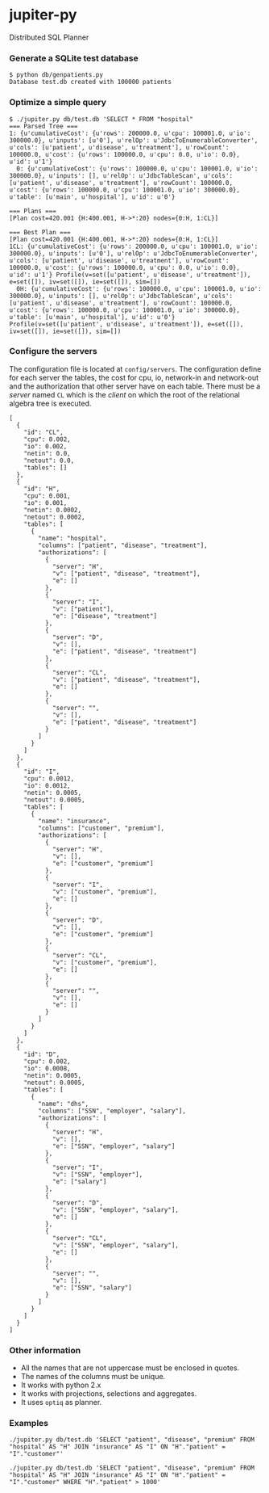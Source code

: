 jupiter-py
==========

Distributed SQL Planner

### Generate a SQLite test database

    $ python db/genpatients.py
    Database test.db created with 100000 patients
    
### Optimize a simple query

    $ ./jupiter.py db/test.db 'SELECT * FROM "hospital"
    === Parsed Tree ===
    1: {u'cumulativeCost': {u'rows': 200000.0, u'cpu': 100001.0, u'io': 300000.0}, u'inputs': [u'0'], u'relOp': u'JdbcToEnumerableConverter', u'cols': [u'patient', u'disease', u'treatment'], u'rowCount': 100000.0, u'cost': {u'rows': 100000.0, u'cpu': 0.0, u'io': 0.0}, u'id': u'1'} 
      0: {u'cumulativeCost': {u'rows': 100000.0, u'cpu': 100001.0, u'io': 300000.0}, u'inputs': [], u'relOp': u'JdbcTableScan', u'cols': [u'patient', u'disease', u'treatment'], u'rowCount': 100000.0, u'cost': {u'rows': 100000.0, u'cpu': 100001.0, u'io': 300000.0}, u'table': [u'main', u'hospital'], u'id': u'0'} 
    
    === Plans ===
    [Plan cost=420.001 {H:400.001, H->*:20} nodes={0:H, 1:CL}]
    
    === Best Plan ===
    [Plan cost=420.001 {H:400.001, H->*:20} nodes={0:H, 1:CL}]
    1CL: {u'cumulativeCost': {u'rows': 200000.0, u'cpu': 100001.0, u'io': 300000.0}, u'inputs': [u'0'], u'relOp': u'JdbcToEnumerableConverter', u'cols': [u'patient', u'disease', u'treatment'], u'rowCount': 100000.0, u'cost': {u'rows': 100000.0, u'cpu': 0.0, u'io': 0.0}, u'id': u'1'} Profile(v=set([u'patient', u'disease', u'treatment']), e=set([]), iv=set([]), ie=set([]), sim=[])
      0H: {u'cumulativeCost': {u'rows': 100000.0, u'cpu': 100001.0, u'io': 300000.0}, u'inputs': [], u'relOp': u'JdbcTableScan', u'cols': [u'patient', u'disease', u'treatment'], u'rowCount': 100000.0, u'cost': {u'rows': 100000.0, u'cpu': 100001.0, u'io': 300000.0}, u'table': [u'main', u'hospital'], u'id': u'0'} Profile(v=set([u'patient', u'disease', u'treatment']), e=set([]), iv=set([]), ie=set([]), sim=[])
      

### Configure the servers

The configuration file is located at `config/servers`. The configuration define for each server the tables, the cost for cpu, io, network-in and network-out and the authorization that other server have on each table.
There must be a *server* named `CL` which is the *client* on which the root of the relational algebra tree is executed.

    [
      {
        "id": "CL",
        "cpu": 0.002,
        "io": 0.002,
        "netin": 0.0,
        "netout": 0.0,
        "tables": []
      },
      {
        "id": "H",
        "cpu": 0.001,
        "io": 0.001,
        "netin": 0.0002,
        "netout": 0.0002,
        "tables": [
          {
            "name": "hospital",
            "columns": ["patient", "disease", "treatment"],
            "authorizations": [
              {
                "server": "H",
                "v": ["patient", "disease", "treatment"],
                "e": []
              },
              {
                "server": "I",
                "v": ["patient"],
                "e": ["disease", "treatment"]
              },
              {
                "server": "D",
                "v": [],
                "e": ["patient", "disease", "treatment"]
              },
              {
                "server": "CL",
                "v": ["patient", "disease", "treatment"],
                "e": []
              },
              {
                "server": "",
                "v": [],
                "e": ["patient", "disease", "treatment"]
              }
            ]
          }
        ]
      },
      {
        "id": "I",
        "cpu": 0.0012,
        "io": 0.0012,
        "netin": 0.0005,
        "netout": 0.0005,
        "tables": [
          {
            "name": "insurance",
            "columns": ["customer", "premium"],
            "authorizations": [
              {
                "server": "H",
                "v": [],
                "e": ["customer", "premium"]
              },
              {
                "server": "I",
                "v": ["customer", "premium"],
                "e": []
              },
              {
                "server": "D",
                "v": [],
                "e": ["customer", "premium"]
              },
              {
                "server": "CL",
                "v": ["customer", "premium"],
                "e": []
              },
              {
                "server": "",
                "v": [],
                "e": []
              }
            ]
          }
        ]
      },
      {
        "id": "D",
        "cpu": 0.002,
        "io": 0.0008,
        "netin": 0.0005,
        "netout": 0.0005,
        "tables": [
          {
            "name": "dhs",
            "columns": ["SSN", "employer", "salary"],
            "authorizations": [
              {
                "server": "H",
                "v": [],
                "e": ["SSN", "employer", "salary"]
              },
              {
                "server": "I",
                "v": ["SSN", "employer"],
                "e": ["salary"]
              },
              {
                "server": "D",
                "v": ["SSN", "employer", "salary"],
                "e": []
              },
              {
                "server": "CL",
                "v": ["SSN", "employer", "salary"],
                "e": []
              },
              {
                "server": "",
                "v": [],
                "e": ["SSN", "salary"]
              }
            ]
          }
        ]
      }
    ]

### Other information

* All the names that are not uppercase must be enclosed in quotes.
* The names of the columns must be unique.
* It works with python 2.x
* It works with projections, selections and aggregates.
* It uses `optiq` as planner.


### Examples

    ./jupiter.py db/test.db 'SELECT "patient", "disease", "premium" FROM "hospital" AS "H" JOIN "insurance" AS "I" ON "H"."patient" = "I"."customer"'
    
    ./jupiter.py db/test.db 'SELECT "patient", "disease", "premium" FROM "hospital" AS "H" JOIN "insurance" AS "I" ON "H"."patient" = "I"."customer" WHERE "H"."patient" > 1000'
